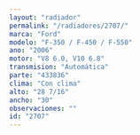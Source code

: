 ```yaml
---
layout: "radiador"
permalink: "/radiadores/2707/"
marca: "Ford"
modelo: "F-350 / F-450 / F-550"
ano: "2006"
motor: "V8 6.0, V10 6.8"
transmision: "Automática"
parte: "433836"
clima: "Con clima"
alto: "28 7/16"
ancho: "30"
observaciones: ""
id: "2707"
---
```


